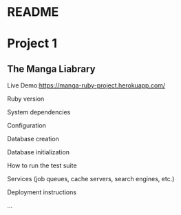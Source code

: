 # README
# Project 1
## The Manga Liabrary
Live Demo:https://manga-ruby-project.herokuapp.com/

Ruby version

System dependencies

Configuration

Database creation

Database initialization

How to run the test suite

Services (job queues, cache servers, search engines, etc.)

Deployment instructions

...
